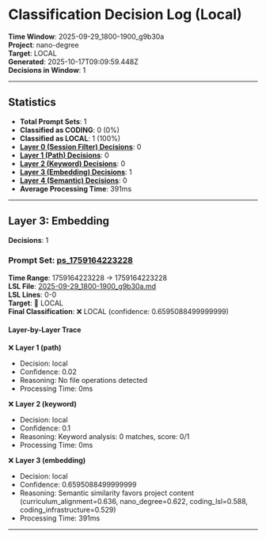 # Classification Decision Log (Local)

**Time Window**: 2025-09-29_1800-1900_g9b30a<br>
**Project**: nano-degree<br>
**Target**: LOCAL<br>
**Generated**: 2025-10-17T09:09:59.448Z<br>
**Decisions in Window**: 1

---

## Statistics

- **Total Prompt Sets**: 1
- **Classified as CODING**: 0 (0%)
- **Classified as LOCAL**: 1 (100%)
- **[Layer 0 (Session Filter) Decisions](#layer-0-session-filter)**: 0
- **[Layer 1 (Path) Decisions](#layer-1-path)**: 0
- **[Layer 2 (Keyword) Decisions](#layer-2-keyword)**: 0
- **[Layer 3 (Embedding) Decisions](#layer-3-embedding)**: 1
- **[Layer 4 (Semantic) Decisions](#layer-4-semantic)**: 0
- **Average Processing Time**: 391ms

---

## Layer 3: Embedding

**Decisions**: 1

### Prompt Set: [ps_1759164223228](../../history/2025-09-29_1800-1900_g9b30a.md#ps_1759164223228)

**Time Range**: 1759164223228 → 1759164223228<br>
**LSL File**: [2025-09-29_1800-1900_g9b30a.md](../../history/2025-09-29_1800-1900_g9b30a.md#ps_1759164223228)<br>
**LSL Lines**: 0-0<br>
**Target**: 📍 LOCAL<br>
**Final Classification**: ❌ LOCAL (confidence: 0.6595088499999999)

#### Layer-by-Layer Trace

❌ **Layer 1 (path)**
- Decision: local
- Confidence: 0.02
- Reasoning: No file operations detected
- Processing Time: 0ms

❌ **Layer 2 (keyword)**
- Decision: local
- Confidence: 0.1
- Reasoning: Keyword analysis: 0 matches, score: 0/1
- Processing Time: 0ms

❌ **Layer 3 (embedding)**
- Decision: local
- Confidence: 0.6595088499999999
- Reasoning: Semantic similarity favors project content (curriculum_alignment=0.636, nano_degree=0.622, coding_lsl=0.588, coding_infrastructure=0.529)
- Processing Time: 391ms

---

